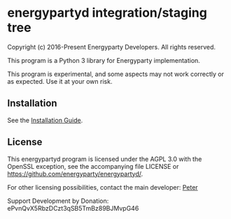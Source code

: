 # energypartyd integration/staging tree

Copyright (c) 2016-Present Energyparty Developers. All rights reserved.

This program is a Python 3 library for Energyparty implementation.

This program is experimental, and some aspects may not work correctly or as expected. Use it at your own risk.

Installation
------------
See the [Installation Guide](https://github.com/energyparty/energyparty/blob/master/installation.md).

License
-------
This energypartyd program is licensed under the AGPL 3.0 with the OpenSSL exception,
see the accompanying file LICENSE or <https://github.com/energyparty/energypartyd/>.

For other licensing possibilities, contact the main developer: [Peter](https://github.com/coin1hub)


Support Development by Donation: ePvnQvX5RbzDCzt3qSB5TmBz89BJMvpG46
